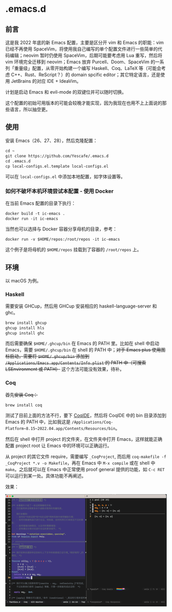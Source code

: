 # .emacs.d

## 前言

这是我 2022 年底的新 Emacs 配置，主要是区分开 vim 和 Emacs 的职能：vim 已经不再使用 SpaceVim，将使用我自己编写的单个配置文件进行一些简单的代码编辑；neovim 暂时仍使用 SpaceVim，后期可能要考虑用 Lua 重写，然后将 vim 环境完全迁移到 neovim；Emacs 放弃 Purcell、Doom、SpaceVim 的一系列「重量级」配置，从零开始构建一个编写 Haskell、Coq、LaTeX 等（可能会考虑 C++、Rust、ReScript？）的 domain spcific editor；其它特定语言，还是使用 JetBrains 的对应 IDE + IdeaVim。

计划是启动 Emacs 和 evil-mode 的双键位并可以随时切换。

这个配置的初始可用版本的可能会较晚才能实现，因为我现在也用不上上面说的那些语言，所以抽空更。

## 使用

安装 Emacs（26、27、28），然后克隆配置：

```shell
cd ~
git clone https://github.com/Yescafe/.emacs.d
cd .emacs.d
cp local-configs.el.template local-configs.el
```

可以在 `local-configs.el` 中添加本地配置，如字体设置等。


### 如何不破坏本机环境尝试本配置 - 使用 Docker

在当前 Emacs 配置的目录下执行：

```shell
docker build -t ic-emacs .
docker run -it ic-emacs
```

当然也可以选择与 Docker 容器分享母机的目录，参考：

```shell
docker run -v $HOME/repos:/root/repos -it ic-emacs
```

这个例子是将母机的 `$HOME/repos` 挂载到了容器的 `/root/repos` 上。


## 环境

以 macOS 为例。

### Haskell

需要安装 GHCup，然后用 GHCup 安装相应的 haskell-language-server 和 ghc。

```shell
brew install ghcup
ghcup install hls
ghcup install ghc
```

而后需要确保 `$HOME/.ghcup/bin` 在 Emacs 的 PATH 里。比如在 shell 中启动 Emacs，需要 `$HOME/.ghcup/bin` 在 shell 的 PATH 中；~~对于 Emacs plus 使用图标启动，需要将 `$HOME/.ghcup/bin` 添加到 `/Applications/Emacs.app/Contents/Info.plist` 的 PATH 中（可搜索 LSEnvironment 或 PATH）~~ 这个方法可能没有效果，待补。


### Coq

~~首先安装 Coq：~~

```shell
brew install coq
```

测试了目前上面的方法不行，要下 [CoqIDE](https://github.com/coq/platform/releases)，然后将 CoqIDE 中的 bin 目录添加到 Emacs 的 PATH 中，比如我这是 `/Applications/Coq-Platform~8.15~2022.04.app/Contents/Resources/bin`。

然后在 shell 中打开 project 的文件夹，在文件夹中打开 Emacs，这样就能正确配置 project root 让 Emacs 中的环境可以正确运行。

从 project 的其它文件 require，需要编写 `_CoqProject`, 而后用 `coq-makefile -f _CoqProject *.v -o Makefile`，再在 Emacs 中 `M-x compile` 或在 shell 中 `make`。之后就可以在 Emacs 中正常使用 proof general 提供的功能，如 `C-c RET` 可以运行到某一处。具体功能不再阐述。

效果：

![coq-demo](./attachments/coq-demo.png)


